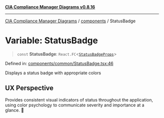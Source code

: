 [**CIA Compliance Manager Diagrams v0.8.16**](../../README.md)

***

[CIA Compliance Manager Diagrams](../../modules.md) / [components](../README.md) / StatusBadge

# Variable: StatusBadge

> `const` **StatusBadge**: `React.FC`\<[`StatusBadgeProps`](../common/StatusBadge/interfaces/StatusBadgeProps.md)\>

Defined in: [components/common/StatusBadge.tsx:46](https://github.com/Hack23/cia-compliance-manager/blob/96f4020424aba8c55d4fe94eddf596babc070968/src/components/common/StatusBadge.tsx#L46)

Displays a status badge with appropriate colors

## UX Perspective

Provides consistent visual indicators of status throughout the
application, using color psychology to communicate severity and
importance at a glance. 🎨
